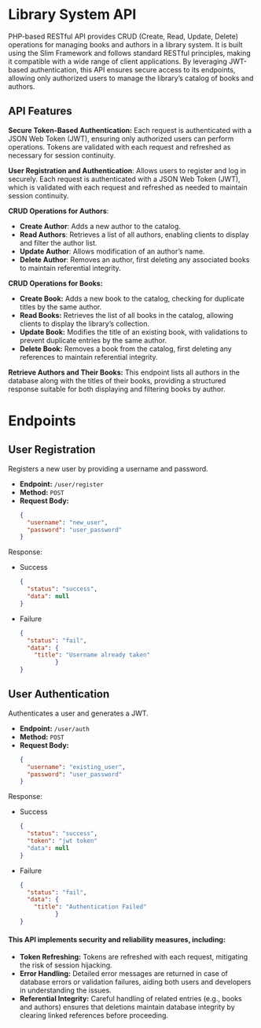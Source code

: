 # Library System API

PHP-based RESTful API provides CRUD (Create, Read, Update, Delete) operations for managing books and authors in a library system. It is built using the Slim Framework and follows standard RESTful principles, making it compatible with a wide range of client applications. By leveraging JWT-based authentication, this API ensures secure access to its endpoints, allowing only authorized users to manage the library’s catalog of books and authors.

## API Features

**Secure Token-Based Authentication:** Each request is authenticated with a JSON Web Token (JWT), ensuring only authorized users can perform operations. Tokens are validated with each request and refreshed as necessary for session continuity.

**User Registration and Authentication**: Allows users to register and log in securely. Each request is authenticated with a JSON Web Token (JWT), which is validated with each request and refreshed as needed to maintain session continuity.
  
**CRUD Operations for Authors**:
  - **Create Author**: Adds a new author to the catalog.
  - **Read Authors**: Retrieves a list of all authors, enabling clients to display and filter the author list.
  - **Update Author**: Allows modification of an author’s name.
  - **Delete Author**: Removes an author, first deleting any associated books to maintain referential integrity.
  

**CRUD Operations for Books:**

- **Create Book:** Adds a new book to the catalog, checking for duplicate titles by the same author.
- **Read Books:** Retrieves the list of all books in the catalog, allowing clients to display the library’s collection.
- **Update Book:** Modifies the title of an existing book, with validations to prevent duplicate entries by the same author.
- **Delete Book:** Removes a book from the catalog, first deleting any references to maintain referential integrity.

**Retrieve Authors and Their Books:** This endpoint lists all authors in the database along with the titles of their books, providing a structured response suitable for both displaying and filtering books by author.

# Endpoints

## User Registration

Registers a new user by providing a username and password.

- **Endpoint:** `/user/register`
- **Method:** `POST`
- **Request Body:**
  ```json
  {
    "username": "new_user",
    "password": "user_password"
  }
  
Response:

- Success
  ```json
  {
    "status": "success",
    "data": null
  }
  ```
- Failure
  ```json
  {
    "status": "fail",
    "data": {
      "title": "Username already taken"
            }
  }
  ```

## User Authentication

Authenticates a user and generates a JWT.

- **Endpoint:** `/user/auth`
- **Method:** `POST`
- **Request Body:**
  ```json
  {
    "username": "existing_user",
    "password": "user_password"
  }
  
Response:

- Success
  ```json
  {
    "status": "success",
    "token": "jwt token"
    "data": null
  }
  ```
- Failure
  ```json
  {
    "status": "fail",
    "data": {
      "title": "Authentication Failed"
            }
  }
  ```










#### This API implements security and reliability measures, including:

- **Token Refreshing:** Tokens are refreshed with each request, mitigating the risk of session hijacking.
- **Error Handling:** Detailed error messages are returned in case of database errors or validation failures, aiding both users and developers in understanding the issues.
- **Referential Integrity:** Careful handling of related entries (e.g., books and authors) ensures that deletions maintain database integrity by clearing linked references before proceeding.
